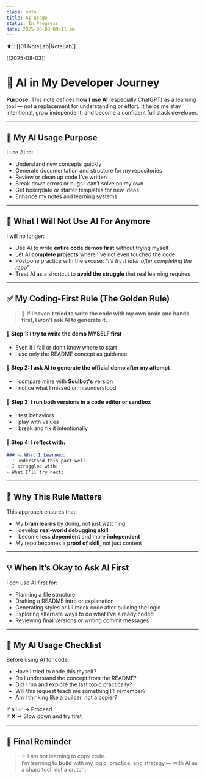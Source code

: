 ```yaml
---
class: note
title: AI usage
status: In Progress
date: 2025-08-03 09:11 am
---
```


⬆️:: [[01 NoteLab|NoteLab]]

[[2025-08-03]]

# 🤖 AI in My Developer Journey

**Purpose**: This note defines **how I use AI** (especially ChatGPT) as a learning tool — not a replacement for understanding or effort. It helps me stay intentional, grow independent, and become a confident full stack developer.

---

## 🎯 My AI Usage Purpose

I use AI to:

- Understand new concepts quickly
- Generate documentation and structure for my repositories
- Review or clean up code I’ve written
- Break down errors or bugs I can’t solve on my own
- Get boilerplate or starter templates for new ideas
- Enhance my notes and learning systems

---

## 🚫 What I Will Not Use AI For Anymore

I will no longer:

- Use AI to write **entire code demos first** without trying myself
- Let AI **complete projects** where I’ve not even touched the code
- Postpone practice with the excuse: *"I’ll try it later after completing the repo"*
- Treat AI as a shortcut to **avoid the struggle** that real learning requires

---

## ✅ My Coding-First Rule (The Golden Rule)

> 🔁 **If I haven’t tried to write the code with my own brain and hands first, I won’t ask AI to generate it.**

#### 🔹 Step 1: I try to write the demo **MYSELF first**

- Even if I fail or don’t know where to start
- I use only the README concept as guidance

#### 🔹 Step 2: I ask AI to generate the official demo **after my attempt**

- I compare mine with **Soulbot's** version
- I notice what I missed or misunderstood

#### 🔹 Step 3: I **run both versions** in a code editor or sandbox

- I test behaviors
- I play with values
- I break and fix it intentionally

#### 🔹 Step 4: I reflect with:

```markdown
### 🔍 What I Learned:
- I understood this part well:
- I struggled with:
- What I’ll try next:
```

---

## 🧠 Why This Rule Matters

This approach ensures that:

- My **brain learns** by doing, not just watching    
- I develop **real-world debugging skill**    
- I become less **dependent** and more **independent**    
- My repo becomes a **proof of skill**, not just content    

---

## 💡 When It’s Okay to Ask AI First

I _can_ use AI first for:

- Planning a file structure    
- Drafting a README intro or explanation    
- Generating styles or UI mock code after building the logic    
- Exploring alternate ways to do what I’ve already coded    
- Reviewing final versions or writing commit messages    

---

## 🧭 My AI Usage Checklist

Before using AI for code:

-  Have I tried to code this myself?    
-  Do I understand the concept from the README?    
-  Did I run and explore the last topic practically?    
-  Will this request teach me something I’ll remember?    
-  Am I thinking like a builder, not a copier?    

If all ✅ → Proceed  
If ❌ → Slow down and try first

---

## 📌 Final Reminder

> ✨ I am not learning to copy code.  
> I’m learning to **build** with my logic, practice, and strategy — with AI as a sharp tool, not a crutch.